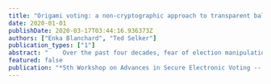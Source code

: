 ```yaml
---
title: "Origami voting: a non-cryptographic approach to transparent ballot verification"
date: 2020-01-01
publishDate: 2020-03-17T03:44:16.936373Z
authors: ["Enka Blanchard", "Ted Selker"]
publication_types: ["1"]
abstract: "    Over the past four decades, fear of election manipulation and hacking has spurred the security technology community to propose a variety of voting systems to implement verifiable voting.  Most of these rely on  hard to understand cryptographic protocols, which can affect whether users  actually verify their selections.  Three-Ballot and Vote/Anti-Vote/Vote, two related systems among the few non-cryptographic end-to-end verifiable voting systems, made improvements in security while eliminating complex protocols. They unfortunately suffered from usability issues, and although they did not require  cryptographic primitives, they still relied on electronic devices. To address this, we  introduce three folded-paper based systems that allow verifiable voting and resist common attacks despite not relying on any cryptography or electronic devices. The proposals are based on 1) semi-translucent  ballots, 2) masking tape, or 3) folding and punching. These Origami voting  methods help users understand the underlying mechanisms and give them a  direct geometric approach to verification."
featured: false
publication: "*5th Workshop on Advances in Secure Electronic Voting -- VOTING'20*"
---
```


